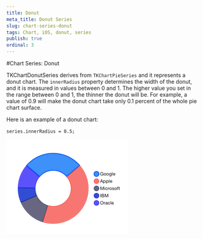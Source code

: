 ```yaml
---
title: Donut
meta_title: Donut Series
slug: chart-series-donut
tags: Chart, iOS, donut, series
publish: true
ordinal: 3
---
```


#Chart Series: Donut

TKChartDonutSeries derives from <code>TKChartPieSeries</code> and it represents a donut chart. The <code>innerRadius</code> property determines the width of the donut, and it is measured in values between 0 and 1. The higher value you set in the range between 0 and 1, the thinner the donut will be. For example, a value of 0.9 will make the donut chart take only 0.1 percent of the whole pie chart surface.

Here is an example of a donut chart:

    series.innerRadius = 0.5;
    
<img src="../../images/chart-series-donut001.png"/>

